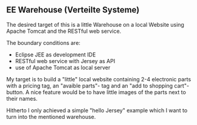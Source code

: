 ## EE Warehouse (Verteilte Systeme)

The desired target of this is a little Warehouse on a local Website using Apache Tomcat and the RESTful web service.

The boundary conditions are:

* Eclipse JEE as development IDE
* RESTful web service with Jersey as API
* use of Apache Tomcat as local server

My target is to build a "little" local website containing 2-4 electronic parts with a pricing tag, an "avaible parts"- tag and an "add to shopping cart"- button. A nice feature would be to have little images of the parts next to their names.

Hitherto I only achieved a simple "hello Jersey" example which I want to turn into the mentioned warehouse.

